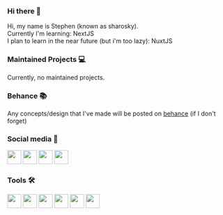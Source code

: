 ### Hi there 👋

Hi, my name is Stephen (known as sharosky).
<br>
Currently I'm learning: NextJS
<br>
I plan to learn in the near future (but i'm too lazy): NuxtJS

### Maintained Projects 💻

Currently, no maintained projects.

### Behance 📚

Any concepts/design that I've made will be posted on <a href="https://www.behance.net/sharosky">behance</a> (if I don't forget)

### Social media 👥

<a href="https://twitter.com/sharoskyy"><img height="32" width="32" src="https://cdn.jsdelivr.net/npm/simple-icons@v3/icons/twitter.svg" /></a>
<a href="https://discord.com/users/413326085065801729"><img height="32" width="32" src="https://cdn.jsdelivr.net/npm/simple-icons@v3/icons/discord.svg" /></a>
<a href="https://twitch.tv/sharoskyy"><img height="32" width="32" src="https://cdn.jsdelivr.net/npm/simple-icons@v3/icons/twitch.svg" /></a>
<a href="https://steamcommunity.com/id/sh4rosky"><img height="32" width="32" src="https://cdn.jsdelivr.net/npm/simple-icons@v3/icons/steam.svg" /></a>

### Tools 🛠

<img height="32" width="32" src="https://cdn.jsdelivr.net/npm/simple-icons@v3/icons/html5.svg" /></a>
<img height="32" width="32" src="https://cdn.jsdelivr.net/npm/simple-icons@v3/icons/css3.svg" /></a>
<img height="32" width="32" src="https://cdn.jsdelivr.net/npm/simple-icons@v3/icons/react.svg" /></a>
<img height="32" width="32" src="https://cdn.jsdelivr.net/npm/simple-icons@v3/icons/next-dot-js.svg" /></a>
<img height="32" width="32" src="https://cdn.jsdelivr.net/npm/simple-icons@v3/icons/javascript.svg" /></a>
<img height="32" width="32" src="https://cdn.jsdelivr.net/npm/simple-icons@v3/icons/bootstrap.svg" /></a>










